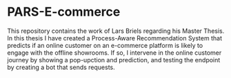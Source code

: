 # PARS-E-commerce
This repository contains the work of Lars Briels regarding his Master Thesis. In this thesis I have created a Process-Aware Recommendation System that predicts if an online customer on an e-commerce platform is likely to engage with the offline showrooms. If so, I intervene in the online customer journey by showing a pop-upction and prediction, and testing the endpoint by creating a bot that sends requests.
